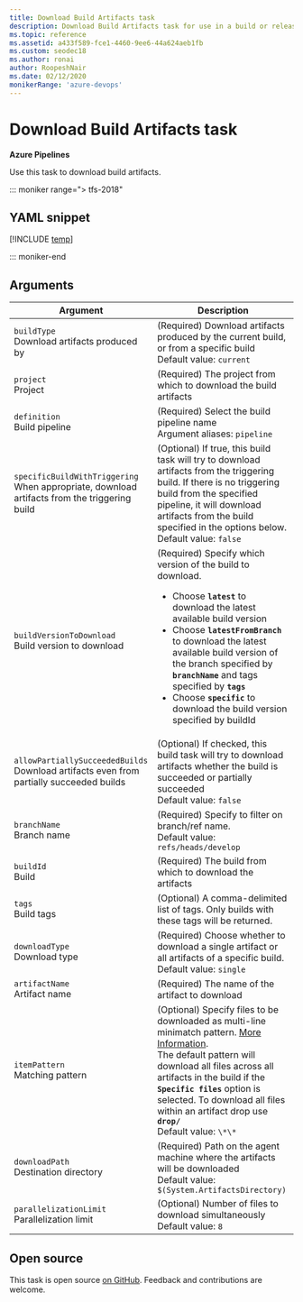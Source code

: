 ```yaml
---
title: Download Build Artifacts task
description: Download Build Artifacts task for use in a build or release pipeline
ms.topic: reference
ms.assetid: a433f589-fce1-4460-9ee6-44a624aeb1fb
ms.custom: seodec18
ms.author: ronai
author: RoopeshNair
ms.date: 02/12/2020
monikerRange: 'azure-devops'
---
```


# Download Build Artifacts task

**Azure Pipelines**

Use this task to download build artifacts.

::: moniker range="> tfs-2018"

## YAML snippet

[!INCLUDE [temp](../includes/yaml/DownloadBuildArtifactsV0.md)]

::: moniker-end

## Arguments

| Argument                                                                                         | Description                                                                                                                                                                                                                                                                                                                                                                                             |
| ------------------------------------------------------------------------------------------------ | ------------------------------------------------------------------------------------------------------------------------------------------------------------------------------------------------------------------------------------------------------------------------------------------------------------------------------------------------------------------------------------------------------- |
| `buildType`<br/>Download artifacts produced by                                                   | (Required) Download artifacts produced by the current build, or from a specific build <br/>Default value: `current`                                                                                                                                                                                                                                                                                     |
| `project`<br/>Project                                                                            | (Required) The project from which to download the build artifacts                                                                                                                                                                                                                                                                                                                                       |
| `definition`<br/>Build pipeline                                                                  | (Required) Select the build pipeline name <br/>Argument aliases: `pipeline`                                                                                                                                                                                                                                                                                                                             |
| `specificBuildWithTriggering`<br/>When appropriate, download artifacts from the triggering build | (Optional) If true, this build task will try to download artifacts from the triggering build. If there is no triggering build from the specified pipeline, it will download artifacts from the build specified in the options below. <br/>Default value: `false`                                                                                                                                        |
| `buildVersionToDownload`<br/>Build version to download                                           | (Required) Specify which version of the build to download.<br/><ul><li> Choose **`latest`** to download the latest available build version</li><li>Choose **`latestFromBranch`** to download the latest available build version of the branch specified by **`branchName`** and tags specified by **`tags`**</li><li>Choose **`specific`** to download the build version specified by buildId</li><ul/> |
| `allowPartiallySucceededBuilds`<br/>Download artifacts even from partially succeeded builds      | (Optional) If checked, this build task will try to download artifacts whether the build is succeeded or partially succeeded <br/>Default value: `false`                                                                                                                                                                                                                                                 |
| `branchName`<br/>Branch name                                                                     | (Required) Specify to filter on branch/ref name. <br/>Default value: `refs/heads/develop`                                                                                                                                                                                                                                                                                                               |
| `buildId`<br/>Build                                                                              | (Required) The build from which to download the artifacts                                                                                                                                                                                                                                                                                                                                               |
| `tags`<br/>Build tags                                                                            | (Optional) A comma-delimited list of tags. Only builds with these tags will be returned.                                                                                                                                                                                                                                                                                                                |
| `downloadType`<br/>Download type                                                                 | (Required) Choose whether to download a single artifact or all artifacts of a specific build. <br/>Default value: `single`                                                                                                                                                                                                                                                                              |
| `artifactName`<br/>Artifact name                                                                 | (Required) The name of the artifact to download                                                                                                                                                                                                                                                                                                                                                         |
| `itemPattern`<br/>Matching pattern                                                               | (Optional) Specify files to be downloaded as multi-line minimatch pattern. [More Information](https://aka.ms/minimatchexamples).<br/> The default pattern will download all files across all artifacts in the build if the **`Specific files`** option is selected. To download all files within an artifact drop use **`drop/`** <br/>Default value: `\*\*`                                            |
| `downloadPath`<br/>Destination directory                                                         | (Required) Path on the agent machine where the artifacts will be downloaded <br/>Default value: `$(System.ArtifactsDirectory)`                                                                                                                                                                                                                                                                          |
| `parallelizationLimit`<br/>Parallelization limit                                                 | (Optional) Number of files to download simultaneously <br/>Default value: `8`                                                                                                                                                                                                                                                                                                                           |

## Open source

This task is open source [on GitHub](https://github.com/Microsoft/azure-pipelines-tasks). Feedback and contributions are welcome.

